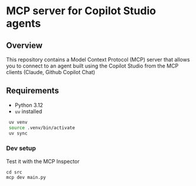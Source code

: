 # MCP server for Copilot Studio agents

## Overview

This repository contains a Model Context Protocol (MCP) server that allows you to connect to an agent built using the Copilot Studio from the MCP clients (Claude, Github Copilot Chat)

## Requirements
- Python 3.12
- `uv` installed

```sh
 uv venv
 source .venv/bin/activate
 uv sync
```

### Dev setup

Test it with the MCP Inspector

```
cd src
mcp dev main.py
```